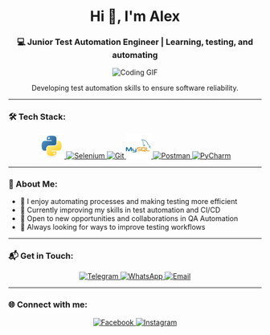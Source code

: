<h1 align="center">Hi 👋, I'm Alex</h1>
<h3 align="center">💻 Junior Test Automation Engineer | Learning, testing, and automating</h3>

<p align="center">
  <img src="https://media.giphy.com/media/qgQUggAC3Pfv687qPC/giphy.gif" width="600" alt="Coding GIF">
</p>

<p align="center">
  Developing test automation skills to ensure software reliability.
</p>

---

### 🛠 Tech Stack:
<p align="center">
  <a href="https://www.python.org" target="_blank">
    <img src="https://raw.githubusercontent.com/devicons/devicon/master/icons/python/python-original.svg" alt="Python" width="50" height="50"/>
  </a>
  <a href="https://www.selenium.dev" target="_blank">
    <img src="https://raw.githubusercontent.com/detain/svg-logos/780f25886640cef088af994181646db2f6b1a3f8/svg/selenium-logo.svg" alt="Selenium" width="50" height="50"/>
  </a>
  <a href="https://git-scm.com/" target="_blank">
    <img src="https://www.vectorlogo.zone/logos/git-scm/git-scm-icon.svg" alt="Git" width="50" height="50"/>
  </a>
  <a href="https://www.mysql.com/" target="_blank">
    <img src="https://raw.githubusercontent.com/devicons/devicon/master/icons/mysql/mysql-original-wordmark.svg" alt="MySQL" width="50" height="50"/>
  </a>
  <a href="https://postman.com" target="_blank">
    <img src="https://www.vectorlogo.zone/logos/getpostman/getpostman-icon.svg" alt="Postman" width="50" height="50"/>
  </a>
  <a href="https://www.jetbrains.com/pycharm/" target="_blank">
    <img src="https://upload.wikimedia.org/wikipedia/commons/1/1d/PyCharm_Icon.svg" alt="PyCharm" width="50" height="50"/>
  </a>
</p>

---

### 🚀 About Me:
- 🔹 I enjoy automating processes and making testing more efficient  
- 🔹 Currently improving my skills in test automation and CI/CD  
- 🔹 Open to new opportunities and collaborations in QA Automation  
- 🔹 Always looking for ways to improve testing workflows  

---

### 📬 Get in Touch:
<p align="center">
  <a href="https://t.me/your_username" target="_blank">
    <img src="https://img.shields.io/badge/Telegram-26A5E4?style=for-the-badge&logo=telegram&logoColor=white" alt="Telegram"/>
  </a>
  <a href="https://wa.me/66994355668" target="_blank">
    <img src="https://img.shields.io/badge/WhatsApp-25D366?style=for-the-badge&logo=whatsapp&logoColor=white" alt="WhatsApp"/>
  </a>
  <a href="mailto:navanihoda@mail.ru" target="_blank">
    <img src="https://img.shields.io/badge/Email-D14836?style=for-the-badge&logo=gmail&logoColor=white" alt="Email"/>
  </a>
</p>

---

### 🌐 Connect with me:
<p align="center">
  <a href="https://fb.com/alex.belokrylov" target="_blank">
    <img src="https://raw.githubusercontent.com/rahuldkjain/github-profile-readme-generator/master/src/images/icons/Social/facebook.svg" alt="Facebook" height="40" width="50"/>
  </a>
  <a href="https://instagram.com/7neverwinter7" target="_blank">
    <img src="https://raw.githubusercontent.com/rahuldkjain/github-profile-readme-generator/master/src/images/icons/Social/instagram.svg" alt="Instagram" height="40" width="50"/>
  </a>
</p>
